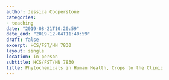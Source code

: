 ```yaml
---
author: Jessica Cooperstone
categories:
- teaching
date: "2019-08-21T10:20:59"
date_end: "2019-12-04T11:40:59"
draft: false
excerpt: HCS/FST/HN 7830
layout: single
location: In person
subtitle: HCS/FST/HN 7830
title: Phytochemicals in Human Health, Crops to the Clinic
---
```


